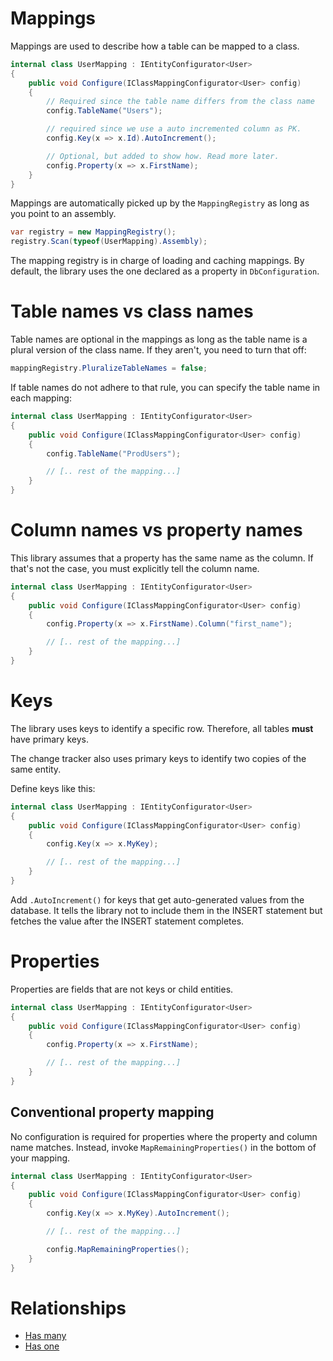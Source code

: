Mappings
========

Mappings are used to describe how a table can be mapped to a class.

```csharp
internal class UserMapping : IEntityConfigurator<User>
{
    public void Configure(IClassMappingConfigurator<User> config)
    {
        // Required since the table name differs from the class name
        config.TableName("Users");

        // required since we use a auto incremented column as PK.
        config.Key(x => x.Id).AutoIncrement();

        // Optional, but added to show how. Read more later.
        config.Property(x => x.FirstName);
    }
}
```

Mappings are automatically picked up by the `MappingRegistry` as long as you point to an assembly.

```csharp
var registry = new MappingRegistry();
registry.Scan(typeof(UserMapping).Assembly);
```

The mapping registry is in charge of loading and caching mappings. By default, the library uses the one declared as a property in `DbConfiguration`. 

# Table names vs class names

Table names are optional in the mappings as long as the table name is a plural version of the class name.
If they aren't, you need to turn that off:

```csharp
mappingRegistry.PluralizeTableNames = false;
```

If table names do not adhere to that rule, you can specify the table name in each mapping:

```csharp
internal class UserMapping : IEntityConfigurator<User>
{
    public void Configure(IClassMappingConfigurator<User> config)
    {
        config.TableName("ProdUsers");

        // [.. rest of the mapping...]
    }
}
```

# Column names vs property names

This library assumes that a property has the same name as the column. If that's not the case, you must explicitly tell the column name.

```csharp
internal class UserMapping : IEntityConfigurator<User>
{
    public void Configure(IClassMappingConfigurator<User> config)
    {
        config.Property(x => x.FirstName).Column("first_name");

        // [.. rest of the mapping...]
    }
}
```

# Keys

The library uses keys to identify a specific row. Therefore, all tables **must** have primary keys. 

The change tracker also uses primary keys to identify two copies of the same entity.

Define keys like this:

```csharp
internal class UserMapping : IEntityConfigurator<User>
{
    public void Configure(IClassMappingConfigurator<User> config)
    {
        config.Key(x => x.MyKey);

        // [.. rest of the mapping...]
    }
}
```

Add `.AutoIncrement()`  for keys that get auto-generated values from the database. It tells the library not to include them in the INSERT statement but fetches the value after the INSERT statement completes.

# Properties

Properties are fields that are not keys or child entities.

```csharp
internal class UserMapping : IEntityConfigurator<User>
{
    public void Configure(IClassMappingConfigurator<User> config)
    {
        config.Property(x => x.FirstName);

        // [.. rest of the mapping...]
    }
}
```

## Conventional property mapping

No configuration is required for properties where the property and column name matches. Instead, invoke `MapRemainingProperties()` in the bottom of your mapping.

```csharp
internal class UserMapping : IEntityConfigurator<User>
{
    public void Configure(IClassMappingConfigurator<User> config)
    {
        config.Key(x => x.MyKey).AutoIncrement();

        // [.. rest of the mapping...]

        config.MapRemainingProperties();
    }
}
```


# Relationships

* [Has many](HasMany.md)
* [Has one](HasOne.md)
